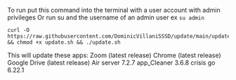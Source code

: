 To run put this command into the terminal with a user account with admin privileges
Or run su and the username of an admin user ex ``` su admin ``` 


```
curl -O https://raw.githubusercontent.com/DominicVillaniSSSD/update/main/update.sh && chmod +x update.sh && ./update.sh
```

This will update these apps:
Zoom (latest release)
Chrome (latest release)
Google Drive (latest release)
Air server 7.2.7
app_Cleaner 3.6.8
crisis go 6.22.1


